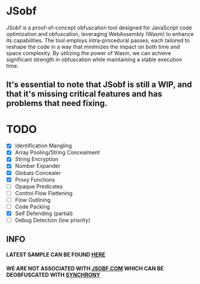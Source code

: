 # JSobf
JSobf is a proof-of-concept obfuscation tool designed for JavaScript code optimization and obfuscation, leveraging WebAssembly (Wasm) to enhance its capabilities. The tool employs intra-procedural passes, each tailored to reshape the code in a way that minimizes the impact on both time and space complexity. By utilizing the power of Wasm, we can achieve significant strength in obfuscation while maintaining a stable execution time.

It's essential to note that JSobf is still a WIP, and that it's missing critical features and has problems that need fixing.
---
# TODO
- [x] Identification Mangling
- [x] Array Pooling/String Concealment
- [x] String Encryption
- [x] Number Expander
- [x] Globals Concealer
- [x] Proxy Functions
- [ ] Opaque Predicates
- [ ] Control Flow Flattening
- [ ] Flow Outlining
- [ ] Code Packing
- [x] Self Defending (partial)
- [ ] Debug Detection (low priority)

## INFO
#### LATEST SAMPLE CAN BE FOUND [HERE](https://github.com/jsobf/samples/tree/main/archive/0.5.x/0.5.1)
#### WE ARE NOT ASSOCIATED WITH [JSOBF.COM](https://www.jsobf.com/en/) WHICH CAN BE DEOBFUSCATED WITH [SYNCHRONY](https://deobfuscate.relative.im/)
